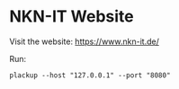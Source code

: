 # NKN-IT Website

Visit the website: https://www.nkn-it.de/

Run:

```shell
plackup --host "127.0.0.1" --port "8080"
```